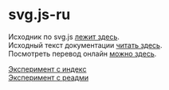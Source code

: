 # svg.js-ru
Исходник по svg.js [лежит здесь](https://github.com/svgdotjs/svg.js).  
Исходный текст документации [читать здесь](https://svgjs.dev/docs/3.1/).  
Посмотреть перевод онлайн [можно здесь](https://customizer.github.io/svg.js-ru/svg.js-ru.htm).

[Эксперимент с индекс](https://warsan.github.io/svg.js-ru/docs/index.htm)  
[Эксперимент с реадми](https://warsan.github.io/svg.js-ru/docs/README.md)
